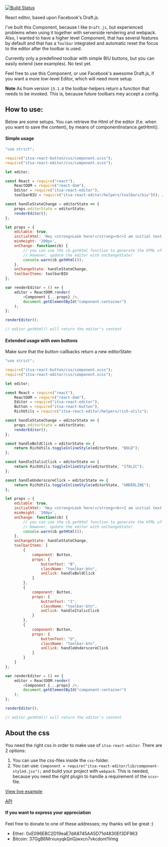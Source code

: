 [![Build Status](https://travis-ci.org/ItsAsbreuk/itsa-react-editor.svg?branch=master)](https://travis-ci.org/ItsAsbreuk/itsa-react-editor)

React editor, based upon Facebook's Draft.js.

I've built this Component, because I like `Draft.js`, but experienced problems when using it together with serverside rendering and webpack. Also, I wanted to have a higher level Component, that has several features by default and that has a `Toolbar` integrated and automatic reset the focus to the editor after the toolbar is used.

Currently only a predefined toolbar with simple BIU buttons, but you can easily extend (see examples). No test yet.

Feel free to use this Component, or use Facebook's awesome Draft.js, if you want a more low-level Editor, which will need more setup.

**Note** As from version `15.1.0` the toolbar-helpers return a function that needs to be invoked. This is, because future toolbars mey accept a config.

## How to use:

Below are some setups. You can retrieve the Html of the editor (f.e. when you want to save the content), by means of componentInstance.getHtml().

#### Simple usage
```js
"use strict";

require("itsa-react-button/css/component.scss");
require("itsa-react-editor/css/component.scss");

let editor;

const React = require("react"),
    ReactDOM = require("react-dom"),
    Editor = require("itsa-react-editor"),
    toolbarBIU = require("itsa-react-editor/helpers/toolbars/biu")(); // invoke!

const handleStateChange = editorState => {
    props.editorState = editorState;
    renderEditor();
};

let props = {
    editable: true,
    initialHtml: 'Hey <strong>Look here!</strong><br>I am initial text...',
    minHeight: '200px',
    onChange: function(cb) {
        // you can use the cb.getHtml function to generate the HTML of the editor.
        // However, update the editor with onChangeState!
        console.warn(cb.getHtml());
    },
    onChangeState: handleStateChange,
    toolbarItems: toolbarBIU
};

var renderEditor = () => {
    editor = ReactDOM.render(
        <Component {...props} />,
        document.getElementById("component-container")
    );
};

renderEditor();

// editor.getHtml() will return the editor's content
```

#### Extended usage with own buttons
Make sure that the button-callbacks return a new editorState:

```js
"use strict";

require("itsa-react-button/css/component.scss");
require("itsa-react-editor/css/component.scss");

let editor;

const React = require("react"),
    ReactDOM = require("react-dom"),
    Editor = require("itsa-react-editor"),
    Button = require("itsa-react-button"),
    RichUtils = require("itsa-react-editor/helpers/rich-utils");

const handleStateChange = editorState => {
    props.editorState = editorState;
    renderEditor();
};

const handleBoldClick = editorState => {
    return RichUtils.toggleInlineStyle(editorState, "BOLD");
};

const handleItalicClick = editorState => {
    return RichUtils.toggleInlineStyle(editorState, "ITALIC");
};

const handleUnderscoreClick = editorState => {
    return RichUtils.toggleInlineStyle(editorState, "UNDERLINE");
};

let props = {
    editable: true,
    initialHtml: 'Hey <strong>Look here!</strong><br>I am initial text...',
    minHeight: '200px',
    onChange: function(cb) {
        // you can use the cb.getHtml function to generate the HTML of the editor.
        // However, update the editor with onChangeState!
        console.warn(cb.getHtml());
    },
    onChangeState: handleStateChange,
    toolbarItems: [
        {
            component: Button,
            props: {
                buttonText: "B",
                className: "toolbar-btn",
                onClick: handleBoldClick
            }
        },
        {
            component: Button,
            props: {
                buttonText: "I",
                className: "toolbar-btn",
                onClick: handleItalicClick
            }
        },
        {
            component: Button,
            props: {
                buttonText: "U",
                className: "toolbar-btn",
                onClick: handleUnderscoreClick
            }
        }
    ]
};

var renderEditor = () => {
    editor = ReactDOM.render(
        <Component {...props} />,
        document.getElementById("component-container")
    );
};

renderEditor();

// editor.getHtml() will return the editor's content
```

## About the css

You need the right css in order to make use of `itsa-react-editor`. There are 2 options:

1. You can use the css-files inside the `css`-folder.
2. You can use: `Component = require("itsa-react-editor/lib/component-styled.jsx");` and build your project with `webpack`. This is needed, because you need the right plugin to handle a requirement of the `scss`-file.


[View live example](http://projects.itsasbreuk.nl/react-components/itsa-editor/component.html)

[API](http://projects.itsasbreuk.nl/react-components/itsa-editor/api/)


#### If you want to express your appreciation

Feel free to donate to one of these addresses; my thanks will be great :)

* Ether: 0xE096EBC2D19eaE7dA8745AA5D71d4830Ef3DF963
* Bitcoin: 37GgB6MrvuxyqkQnGjwxcn7vkcdont1Vmg
